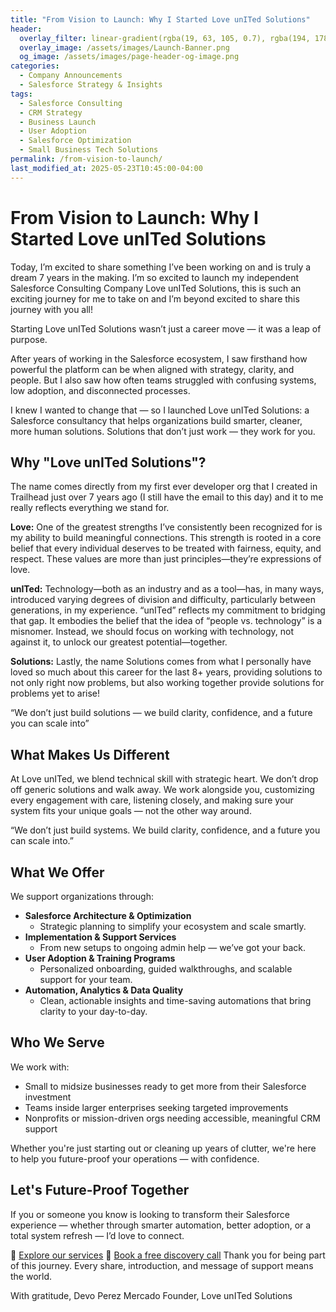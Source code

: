 ```yaml
---
title: "From Vision to Launch: Why I Started Love unITed Solutions"
header:
  overlay_filter: linear-gradient(rgba(19, 63, 105, 0.7), rgba(194, 178, 128, 0.7))
  overlay_image: /assets/images/Launch-Banner.png
  og_image: /assets/images/page-header-og-image.png
categories:
  - Company Announcements
  - Salesforce Strategy & Insights
tags:
  - Salesforce Consulting
  - CRM Strategy
  - Business Launch
  - User Adoption
  - Salesforce Optimization
  - Small Business Tech Solutions
permalink: /from-vision-to-launch/
last_modified_at: 2025-05-23T10:45:00-04:00
---
```


# From Vision to Launch: Why I Started Love unITed Solutions

Today, I’m excited to share something I’ve been working on and is truly a dream 7 years in the making. I’m so excited to launch my independent Salesforce Consulting Company Love unITed Solutions, this is such an exciting journey for me to take on and I’m beyond excited to share this journey with you all!

Starting Love unITed Solutions wasn’t just a career move — it was a leap of purpose.

After years of working in the Salesforce ecosystem, I saw firsthand how powerful the platform can be when aligned with strategy, clarity, and people. But I also saw how often teams struggled with confusing systems, low adoption, and disconnected processes.

I knew I wanted to change that — so I launched Love unITed Solutions: a Salesforce consultancy that helps organizations build smarter, cleaner, more human solutions. Solutions that don’t just work — they work for you.

## Why "Love unITed Solutions"?

The name comes directly from my first ever developer org that I created in Trailhead just over 7 years ago (I still have the email to this day) and it to me really reflects everything we stand for. 

**Love:** One of the greatest strengths I’ve consistently been recognized for is my ability to build meaningful connections. This strength is rooted in a core belief that every individual deserves to be treated with fairness, equity, and respect. These values are more than just principles—they’re expressions of love.

**unITed:** Technology—both as an industry and as a tool—has, in many ways, introduced varying degrees of division and difficulty, particularly between generations, in my experience. “unITed” reflects my commitment to bridging that gap. It embodies the belief that the idea of “people vs. technology” is a misnomer. Instead, we should focus on working with technology, not against it, to unlock our greatest potential—together.

**Solutions:** Lastly, the name Solutions comes from what I personally have loved so much about this career for the last 8+ years, providing solutions to not only right now problems, but also working together provide solutions for problems yet to arise!

“We don’t just build solutions — we build clarity, confidence, and a future you can scale into”

## What Makes Us Different

At Love unITed, we blend technical skill with strategic heart. We don’t drop off generic solutions and walk away. We work alongside you, customizing every engagement with care, listening closely, and making sure your system fits your unique goals — not the other way around.

“We don’t just build systems. We build clarity, confidence, and a future you can scale into.”

## What We Offer

We support organizations through:
* **Salesforce Architecture & Optimization**
  * Strategic planning to simplify your ecosystem and scale smartly.
* **Implementation & Support Services**
  * From new setups to ongoing admin help — we’ve got your back.
* **User Adoption & Training Programs**
  * Personalized onboarding, guided walkthroughs, and scalable support for your team.
* **Automation, Analytics & Data Quality**
  * Clean, actionable insights and time-saving automations that bring clarity to your day-to-day.

## Who We Serve

We work with:
- Small to midsize businesses ready to get more from their Salesforce investment
- Teams inside larger enterprises seeking targeted improvements
- Nonprofits or mission-driven orgs needing accessible, meaningful CRM support

Whether you're just starting out or cleaning up years of clutter, we're here to help you future-proof your operations — with confidence.

## Let's Future-Proof Together

If you or someone you know is looking to transform their Salesforce experience — whether through smarter automation, better adoption, or a total system refresh — I’d love to connect.

📎 [Explore our services](www.loveunited.solutions/our-services)
📅 [Book a free discovery call](https://calendar.app.google/KtFfzRHRmS41CmtZ7)
Thank you for being part of this journey. Every share, introduction, and message of support means the world.

With gratitude,
Devo Perez Mercado
Founder, Love unITed Solutions

<!-- SEO Meta Tags (can also go in <head>) -->
<meta name="description" content="Discover the story behind Love unITed Solutions — a Salesforce consultancy that empowers teams with scalable, human-centered CRM solutions.">
<meta name="keywords" content="Salesforce consulting, CRM optimization, user adoption, business launch, Salesforce architecture, Salesforce for small business">
<meta name="author" content="Love unITed Solutions">
<meta property="og:title" content="From Vision to Launch: Why I Started Love unITed Solutions">
<meta property="og:description" content="We're here to make Salesforce work smarter for your team. Learn about our launch story and services.">
<meta property="og:url" content="https://www.loveunited.solutions/from-vision-to-launch">
<meta property="og:type" content="article">
